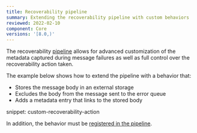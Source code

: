```yaml
---
title: Recoverability pipeline
summary: Extending the recoverability pipeline with custom behaviors
reviewed: 2022-02-10
component: Core
versions: '[8.0,)'
---
```


The recoverability [pipeline](/nservicebus/pipeline/) allows for advanced customization of the metadata captured during message failures as well as full control over the recoverability action taken.

The example below shows how to extend the pipeline with a behavior that:

- Stores the message body in an external storage
- Excludes the body from the message sent to the error queue
- Adds a metadata entry that links to the stored body

snippet: custom-recoverability-action

In addition, the behavior must be [registered in the pipeline](/nservicebus/pipeline/manipulate-with-behaviors.md#add-a-new-step).
